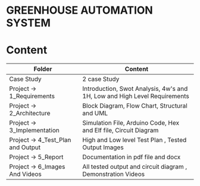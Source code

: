 # **GREENHOUSE  AUTOMATION SYSTEM**






# Content

|Folder	|Content |
|---- |----|
|Case Study	|2 case Study |
|Project -> 1_Requirements |Introduction, Swot Analysis, 4w's and 1H, Low and High Level Requirements |
|Project -> 2_Architecture |Block Diagram, Flow Chart, Structural and UML |
|Project -> 3_Implementation |Simulation File, Arduino Code, Hex and Elf file, Circuit Diagram |
|Project -> 4_Test_Plan and Output |High and Low level Test Plan , Tested Output Images |
|Project -> 5_Report |Documentation in pdf file and docx |
|Project -> 6_Images And Videos |All tested output and circuit diagram , Demonstration Videos |
